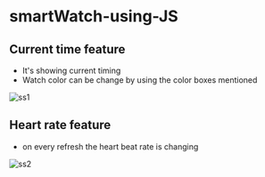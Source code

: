 # smartWatch-using-JS


## Current time feature
- It's showing current timing
- Watch color can be change by using the color boxes mentioned

![ss1](https://user-images.githubusercontent.com/17312616/64495674-81815e80-d2ba-11e9-8358-ba48f49654d6.png)



## Heart rate feature
- on every refresh the heart beat rate is changing

![ss2](https://user-images.githubusercontent.com/17312616/64495675-8219f500-d2ba-11e9-8d88-72735f425c42.png)
